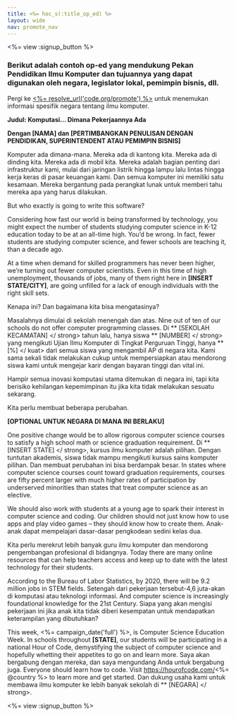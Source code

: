 ```yaml
---
title: <%= hoc_s(:title_op_ed) %>
layout: wide
nav: promote_nav
---
```

<%= view :signup_button %>

### Berikut adalah contoh op-ed yang mendukung Pekan Pendidikan Ilmu Komputer dan tujuannya yang dapat digunakan oleh negara, legislator lokal, pemimpin bisnis, dll.

  


Pergi ke [<%= resolve_url('code.org/promote') %>](<%= resolve_url('https://code.org/promote') %>) untuk menemukan informasi spesifik negara tentang ilmu komputer.

**Judul: Komputasi... Dimana Pekerjaannya Ada**

**Dengan [NAMA] dan [PERTIMBANGKAN PENULISAN DENGAN PENDIDIKAN, SUPERINTENDENT ATAU PEMIMPIN BISNIS]**

Komputer ada dimana-mana. Mereka ada di kantong kita. Mereka ada di dinding kita. Mereka ada di mobil kita. Mereka adalah bagian penting dari infrastruktur kami, mulai dari jaringan listrik hingga lampu lalu lintas hingga kerja keras di pasar keuangan kami. Dan semua komputer ini memiliki satu kesamaan. Mereka bergantung pada perangkat lunak untuk memberi tahu mereka apa yang harus dilakukan.

But who exactly is going to write this software?

Considering how fast our world is being transformed by technology, you might expect the number of students studying computer science in K-12 education today to be at an all-time high. You’d be wrong. In fact, fewer students are studying computer science, and fewer schools are teaching it, than a decade ago.

At a time when demand for skilled programmers has never been higher, we’re turning out fewer computer scientists. Even in this time of high unemployment, thousands of jobs, many of them right here in **[INSERT STATE/CITY]**, are going unfilled for a lack of enough individuals with the right skill sets.

Kenapa ini? Dan bagaimana kita bisa mengatasinya?

Masalahnya dimulai di sekolah menengah dan atas. Nine out of ten of our schools do not offer computer programming classes. Di ** [SEKOLAH KECAMATAN] </ strong> tahun lalu, hanya siswa ** [NUMBER] </ strong> yang mengikuti Ujian Ilmu Komputer di Tingkat Perguruan Tinggi, hanya ** [%] </ kuat> dari semua siswa yang mengambil AP di negara kita. Kami sama sekali tidak melakukan cukup untuk mempersiapkan atau mendorong siswa kami untuk mengejar karir dengan bayaran tinggi dan vital ini.</p> 

Hampir semua inovasi komputasi utama ditemukan di negara ini, tapi kita berisiko kehilangan kepemimpinan itu jika kita tidak melakukan sesuatu sekarang.

Kita perlu membuat beberapa perubahan.

**[OPTIONAL UNTUK NEGARA DI MANA INI BERLAKU]**

One positive change would be to allow rigorous computer science courses to satisfy a high school math or science graduation requirement. Di ** [INSERT STATE] </ strong>, kursus ilmu komputer adalah pilihan. Dengan tuntutan akademis, siswa tidak mampu mengikuti kursus sains komputer pilihan. Dan membuat perubahan ini bisa berdampak besar. In states where computer science courses count toward graduation requirements, courses are fifty percent larger with much higher rates of participation by underserved minorities than states that treat computer science as an elective.</p> 

We should also work with students at a young age to spark their interest in computer science and coding. Our children should not just know how to use apps and play video games – they should know how to create them. Anak-anak dapat mempelajari dasar-dasar pengkodean sedini kelas dua.

Kita perlu merekrut lebih banyak guru ilmu komputer dan mendorong pengembangan profesional di bidangnya. Today there are many online resources that can help teachers access and keep up to date with the latest technology for their students.

According to the Bureau of Labor Statistics, by 2020, there will be 9.2 million jobs in STEM fields. Setengah dari pekerjaan tersebut-4,6 juta-akan di komputasi atau teknologi informasi. And computer science is increasingly foundational knowledge for the 21st Century. Siapa yang akan mengisi pekerjaan ini jika anak kita tidak diberi kesempatan untuk mendapatkan keterampilan yang dibutuhkan?

This week, <%= campaign_date('full') %>, is Computer Science Education Week. In schools throughout **[STATE]**, our students will be participating in a national Hour of Code, demystifying the subject of computer science and hopefully whetting their appetites to go on and learn more. Saya akan bergabung dengan mereka, dan saya mengundang Anda untuk bergabung juga. Everyone should learn how to code. Visit https://hourofcode.com/<%= @country %> to learn more and get started. Dan dukung usaha kami untuk membawa ilmu komputer ke lebih banyak sekolah di ** [NEGARA] </ strong>.</p> 

<%= view :signup_button %>